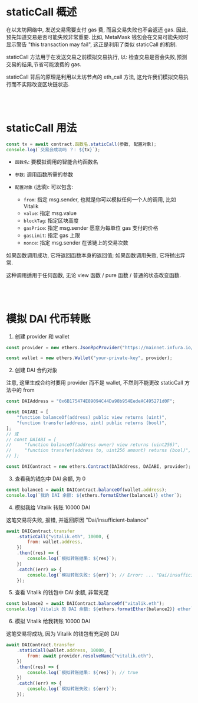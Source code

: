 # staticCall 概述

在以太坊网络中, 发送交易需要支付 gas 费, 而且交易失败也不会返还 gas. 因此, 预先知道交易是否可能失败非常重要. 比如, MetaMask 钱包会在交易可能失败时显示警告 "this transaction may fail", 这正是利用了类似 staticCall 的机制.

staticCall 方法用于在发送交易之前模拟交易执行, 以: 检查交易是否会失败,预测交易的结果,节省可能浪费的 gas.

staticCall 背后的原理是利用以太坊节点的 eth_call 方法, 这允许我们模拟交易执行而不实际改变区块链状态.

<br><br>

# staticCall 用法

```js
const tx = await contract.函数名.staticCall(参数, 配置对象);
console.log(`交易会成功吗 ？: ${tx}`);
```

-   `函数名`: 要模拟调用的智能合约函数名

-   `参数`: 调用函数所需的参数

-   `配置对象` (选填): 可以包含:
    -   `from`: 指定 msg.sender, 也就是你可以模拟任何一个人的调用, 比如 Vitalik
    -   `value`: 指定 msg.value
    -   `blockTag`: 指定区块高度
    -   `gasPrice`: 指定 msg.sender 愿意为每单位 gas 支付的价格
    -   `gasLimit`: 指定 gas 上限
    -   `nonce`: 指定 msg.sender 在该链上的交易次数

如果函数调用成功, 它将返回函数本身的返回值; 如果函数调用失败, 它将抛出异常.

这种调用适用于任何函数, 无论 view 函数 / pure 函数 / 普通的状态改变函数.

<br><br>

# 模拟 DAI 代币转账

1. 创建 provider 和 wallet

```js
const provider = new ethers.JsonRpcProvider("https://mainnet.infura.io/v3/your-infura-id");

const wallet = new ethers.Wallet("your-private-key", provider);
```

2. 创建 DAI 合约对象

注意, 这里生成合约时要用 provider 而不是 wallet, 不然则不能更改 staticCall 方法中的 from

```js
const DAIAddress = "0x6B175474E89094C44Da98b954EedeAC495271d0F";

const DAIABI = [
    "function balanceOf(address) public view returns (uint)",
    "function transfer(address, uint) public returns (bool)",
];
// 或
// const DAIABI = [
//     "function balanceOf(address owner) view returns (uint256)",
//     "function transfer(address to, uint256 amount) returns (bool)",
// ];

const DAIContract = new ethers.Contract(DAIAddress, DAIABI, provider);
```

3. 查看我的钱包中 DAI 余额, 为 0

```js
const balance1 = await DAIContract.balanceOf(wallet.address);
console.log(`我的 DAI 余额: ${ethers.formatEther(balance1)} ether`);
```

4. 模拟我给 Vitalik 转账 10000 DAI

这笔交易将失败, 报错, 并返回原因 "Dai/insufficient-balance"

```js
await DAIContract.transfer
    .staticCall("vitalik.eth", 10000, {
        from: wallet.address,
    })
    .then((res) => {
        console.log(`模拟转账结果: ${res}`);
    })
    .catch((err) => {
        console.log(`模拟转账失败: ${err}`); // Error: ... "Dai/insufficient-balance" ...
    });
```

5. 查看 Vitalik 的钱包中 DAI 余额, 非常充足

```js
const balance2 = await DAIContract.balanceOf("vitalik.eth");
console.log(`Vitalik 的 DAI 余额: ${ethers.formatEther(balance2)} ether`);
```

6.  模拟 Vitalik 给我转账 10000 DAI

这笔交易将成功, 因为 Vitalik 的钱包有充足的 DAI

```js
await DAIContract.transfer
    .staticCall(wallet.address, 10000, {
        from: await provider.resolveName("vitalik.eth"),
    })
    .then((res) => {
        console.log(`模拟转账结果: ${res}`); // true
    })
    .catch((err) => {
        console.log(`模拟转账失败: ${err}`);
    });
```

<br><br>
